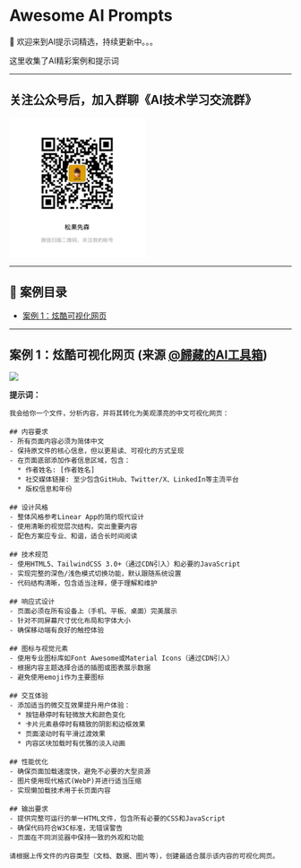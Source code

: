 <a id="readme-top"></a>
# Awesome AI Prompts

🎉 欢迎来到AI提示词精选，持续更新中。。。

这里收集了AI精彩案例和提示词

---
<a id="join_chat"></a>
## 关注公众号后，加入群聊《AI技术学习交流群》
<div style="display: flex; justify-content: space-between;">
<img src="./images/gzh.png" style="width: 48%;">
</div>

---

<a id="prompt-toc"></a>
## 📖 案例目录
*   [案例 1：炫酷可视化网页 ](#prompt-1)
---
<a id="prompt-240"></a>
## 案例 1：炫酷可视化网页 (来源 [@歸藏的AI工具箱](https://mp.weixin.qq.com/s/Z-u_DHF2dXGAPUvdav2Pvw))

<div style="display: flex; justify-content: space-between;">
<img src="./images/240.jpeg" style="width: 98%;">
</div>

**提示词：**
```
我会给你一个文件，分析内容，并将其转化为美观漂亮的中文可视化网页：

## 内容要求
- 所有页面内容必须为简体中文
- 保持原文件的核心信息，但以更易读、可视化的方式呈现
- 在页面底部添加作者信息区域，包含：
  * 作者姓名: [作者姓名]
  * 社交媒体链接: 至少包含GitHub、Twitter/X、LinkedIn等主流平台
  * 版权信息和年份

## 设计风格
- 整体风格参考Linear App的简约现代设计
- 使用清晰的视觉层次结构，突出重要内容
- 配色方案应专业、和谐，适合长时间阅读

## 技术规范
- 使用HTML5、TailwindCSS 3.0+（通过CDN引入）和必要的JavaScript
- 实现完整的深色/浅色模式切换功能，默认跟随系统设置
- 代码结构清晰，包含适当注释，便于理解和维护

## 响应式设计
- 页面必须在所有设备上（手机、平板、桌面）完美展示
- 针对不同屏幕尺寸优化布局和字体大小
- 确保移动端有良好的触控体验

## 图标与视觉元素
- 使用专业图标库如Font Awesome或Material Icons（通过CDN引入）
- 根据内容主题选择合适的插图或图表展示数据
- 避免使用emoji作为主要图标

## 交互体验
- 添加适当的微交互效果提升用户体验：
  * 按钮悬停时有轻微放大和颜色变化
  * 卡片元素悬停时有精致的阴影和边框效果
  * 页面滚动时有平滑过渡效果
  * 内容区块加载时有优雅的淡入动画

## 性能优化
- 确保页面加载速度快，避免不必要的大型资源
- 图片使用现代格式(WebP)并进行适当压缩
- 实现懒加载技术用于长页面内容

## 输出要求
- 提供完整可运行的单一HTML文件，包含所有必要的CSS和JavaScript
- 确保代码符合W3C标准，无错误警告
- 页面在不同浏览器中保持一致的外观和功能

请根据上传文件的内容类型（文档、数据、图片等），创建最适合展示该内容的可视化网页。
```